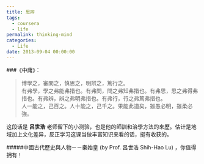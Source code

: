 ```yaml
---
title: 思辨
tags:
  - coursera
  - life
permalink: thinking-mind
categories:
  - Life
date: 2013-09-04 00:00:00
---
```


###《中庸》：
> 博學之，審問之，慎思之，明辨之，篤行之。    
有弗學，學之弗能弗措也。有弗問，問之弗知弗措也。有弗思，思之弗得弗措也。有弗辨，辨之弗明弗措也。有弗行，行之弗篤弗措也。    
人一能之，己百之。人十能之，己千之。果能此道矣，雖愚必明，雖柔必強。
    
这段话是 **呂世浩** 老师留下的小测验，也是他的師訓和治學方法的來歷。估计是地域加上文化差异，反正学习这课当做丰富知识来看的话，挺有收获的。

#####中國古代歷史與人物－－秦始皇 (by Prof. 呂世浩 Shih-Hao Lu) ，你值得拥有！
   
